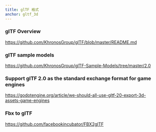 ```yaml
---
title: glTF 格式
anchor: gltf_3d
---
```


### glTF Overview

<https://github.com/KhronosGroup/glTF/blob/master/README.md>

### glTF sample models

<https://github.com/KhronosGroup/glTF-Sample-Models/tree/master/2.0>

### Support glTF 2.0 as the standard exchange format for game engines

<https://godotengine.org/article/we-should-all-use-gltf-20-export-3d-assets-game-engines>

### Fbx to glTF

<https://github.com/facebookincubator/FBX2glTF>
